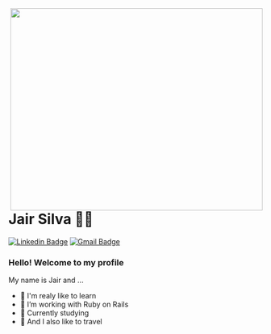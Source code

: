 <img align="right" width="500" height="400" src="https://media3.giphy.com/media/iIqmM5tTjmpOB9mpbn/giphy.gif">

# Jair Silva :man_technologist:

[![Linkedin Badge](https://img.shields.io/badge/-LinkedIn-blue?style=flat-square&logo=Linkedin&logoColor=white&link=https://www.linkedin.com/in/jair-silva-03a8791b7/)](https://www.linkedin.com/in/jair-silva-03a8791b7/)
[![Gmail Badge](https://img.shields.io/badge/-Gmail-c14438?style=flat-square&logo=Gmail&logoColor=white&link=mailto:Jroliveira.sa@gmail.com)](mailto:Jroliveira.sa@gmail.com)


### Hello! Welcome to my profile

My name is Jair and ... 

- 👋 I'm realy like to learn
- 👀 I’m working with Ruby on Rails
- 🌱 Currently studying 
- :robot: And I also like to travel


<!---
Jrolisilva/Jrolisilva is a ✨ special ✨ repository because its `README.md` (this file) appears on your GitHub profile.
You can click the Preview link to take a look at your changes.
--->
